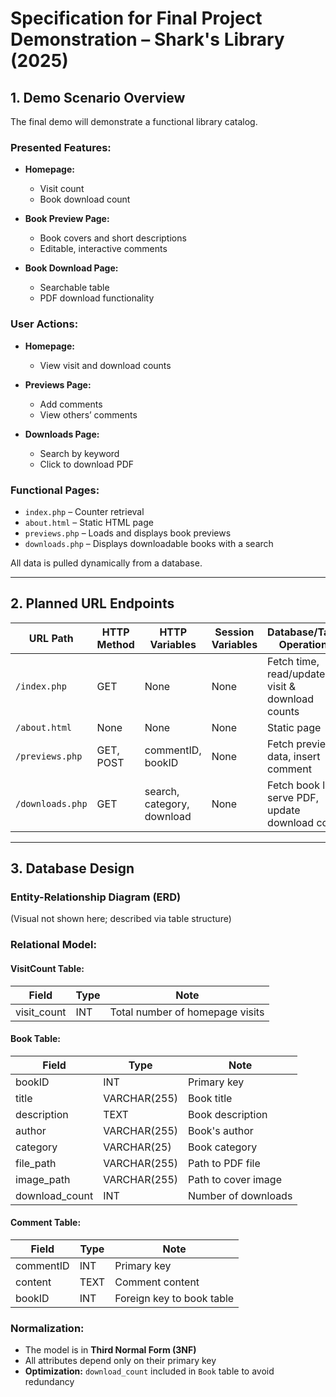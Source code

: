 # Specification for Final Project Demonstration – Shark's Library (2025)

## 1. Demo Scenario Overview

The final demo will demonstrate a functional library catalog.

### Presented Features:
- **Homepage:**  
  - Visit count  
  - Book download count  

- **Book Preview Page:**  
  - Book covers and short descriptions  
  - Editable, interactive comments  

- **Book Download Page:**  
  - Searchable table  
  - PDF download functionality  

### User Actions:
- **Homepage:**  
  - View visit and download counts  

- **Previews Page:**  
  - Add comments  
  - View others’ comments  

- **Downloads Page:**  
  - Search by keyword  
  - Click to download PDF  

### Functional Pages:
- `index.php` – Counter retrieval  
- `about.html` – Static HTML page  
- `previews.php` – Loads and displays book previews  
- `downloads.php` – Displays downloadable books with a search

All data is pulled dynamically from a database.

---

## 2. Planned URL Endpoints

| URL Path        | HTTP Method | HTTP Variables      | Session Variables | Database/Table Operations                           |
|------------------|--------------|----------------------|-------------------|-----------------------------------------------------|
| `/index.php`     | GET          | None                 | None              | Fetch time, read/update visit & download counts     |
| `/about.html`    | None         | None                 | None              | Static page                                         |
| `/previews.php`  | GET, POST    | commentID, bookID      | None              | Fetch preview data, insert comment                 |
| `/downloads.php` | GET          | search, category, download  | None              | Fetch book list, serve PDF, update download count  |

---

## 3. Database Design

### Entity-Relationship Diagram (ERD)
(Visual not shown here; described via table structure)

### Relational Model:

#### VisitCount Table:
| Field        | Type | Note                             |
|--------------|------|----------------------------------|
| visit_count  | INT  | Total number of homepage visits  |

#### Book Table:
| Field           | Type         | Note                       |
|-----------------|--------------|----------------------------|
| bookID          | INT          | Primary key                |
| title           | VARCHAR(255) | Book title                 |
| description     | TEXT         | Book description           |
| author          | VARCHAR(255) | Book's author              |
| category        | VARCHAR(25)  | Book category              |
| file_path       | VARCHAR(255) | Path to PDF file           |
| image_path      | VARCHAR(255) | Path to cover image        |
| download_count  | INT          | Number of downloads        |

#### Comment Table:
| Field       | Type | Note                       |
|-------------|------|----------------------------|
| commentID   | INT  | Primary key                |
| content     | TEXT | Comment content            |
| bookID      | INT  | Foreign key to book table  |

### Normalization:

- The model is in **Third Normal Form (3NF)**  
- All attributes depend only on their primary key  
- **Optimization:** `download_count` included in `Book` table to avoid redundancy
